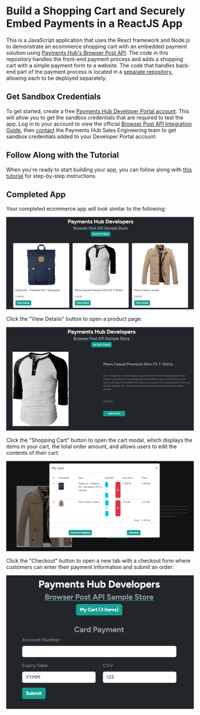 # Build a Shopping Cart and Securely Embed Payments in a ReactJS App

This is a JavaScript application that uses the React framework and Node.js to demonstrate an ecommerce shopping cart with an embedded payment solution using [Payments Hub's Browser Post API](https://developer.paymentshub.com/products/card-not-present/browser-post). The code in this repository handles the front-end payment process and adds a shopping cart with a simple payment form to a website. The code that handles back-end part of the payment process is located in a [separate repository](https://github.com/PaymentsHubDevelopers/PaymentsHub-Node-Browser-Post-API), allowing each to be deployed separately.

## Get Sandbox Credentials

To get started, create a free [Payments Hub Developer Portal account](https://developer.paymentshub.com/auth/signup). This will allow you to get the sandbox credentials that are required to test the app. Log in to your account to view the official [Browser Post API Integration Guide](https://developer.paymentshub.com/products/card-not-present/browser-post/integration), then [contact](https://developer.paymentshub.com/contact) the Payments Hub Sales Engineering team to get sandbox credentials added to your Developer Portal account.

## Follow Along with the Tutorial

When you're ready to start building your app, you can follow along with [this tutorial](https://developer.paymentshub.com/blog/embedded-payments-react-app-shopping-cart) for step-by-step instructions.

## Completed App

Your completed ecommerce app will look similar to the following:

![](/src/assets/payments-hub-react-browser-post-api-with-cart.png)

Click the "View Details" button to open a product page:

![](/src/assets/payments-hub-react-browser-post-api-product-with-cart.png)

Click the "Shopping Cart" button to open the cart modal, which displays the items in your cart, the total order amount, and allows users to edit the contents of their cart:

![](/src/assets/payments-hub-react-browser-post-api-shopping-cart.png)

Click the "Checkout" button to open a new tab with a checkout form where customers can enter their payment information and submit an order:

![](/src/assets/payments-hub-react-browser-post-api-with-cart-checkout-form.png)
